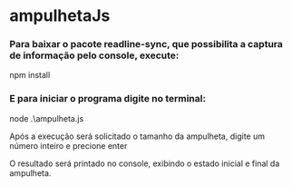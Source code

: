 # ampulhetaJs

### Para baixar o pacote readline-sync, que possibilita a captura de informação pelo console, execute:
  
  npm install
  
### E para iniciar o programa digite no terminal:

  node .\ampulheta.js
  
Após a execução será solicitado o tamanho da ampulheta, digite um número inteiro e precione enter

O resultado será printado no console, exibindo o estado inicial e final da ampulheta.

